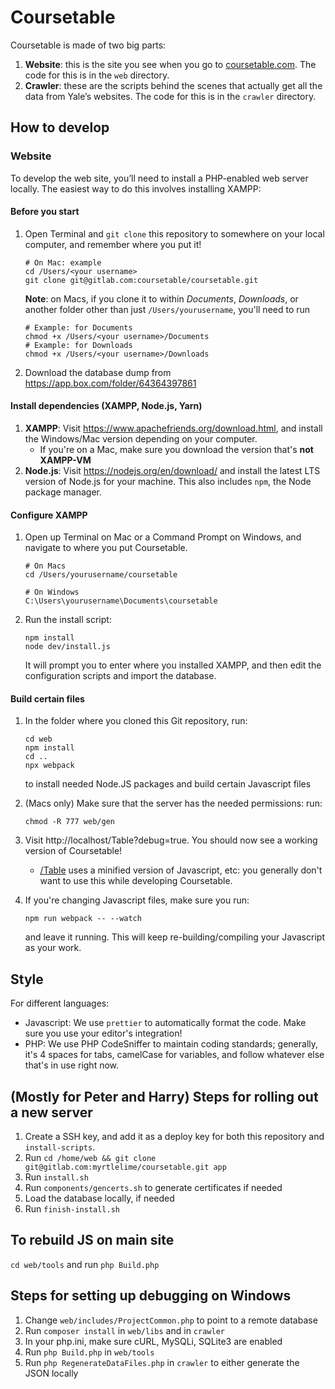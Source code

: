 # Coursetable

Coursetable is made of two big parts:

1.  **Website**: this is the site you see when you go to [coursetable.com](https://coursetable.com). The code for this is in the `web` directory.
2.  **Crawler**: these are the scripts behind the scenes that actually get all the data from Yale’s websites. The code for this is in the `crawler` directory.

## How to develop

### Website

To develop the web site, you’ll need to install a PHP-enabled web server locally. The easiest way to do this involves installing XAMPP:

#### Before you start

1. Open Terminal and `git clone` this repository to somewhere on your local computer, and remember where you put it!

   ```
   # On Mac: example
   cd /Users/<your username>
   git clone git@gitlab.com:coursetable/coursetable.git
   ```

   **Note**: on Macs, if you clone it to within _Documents_, _Downloads_, or another folder other than just `/Users/yourusername`, you'll need to run

   ```
   # Example: for Documents
   chmod +x /Users/<your username>/Documents
   # Example: for Downloads
   chmod +x /Users/<your username>/Downloads
   ```

2. Download the database dump from https://app.box.com/folder/64364397861

#### Install dependencies (XAMPP, Node.js, Yarn)

1.  **XAMPP**: Visit https://www.apachefriends.org/download.html, and install the Windows/Mac version depending on your computer.
    - If you're on a Mac, make sure you download the version that's **not XAMPP-VM**
2.  **Node.js**: Visit https://nodejs.org/en/download/ and install the latest LTS version of Node.js for your machine. This also includes `npm`, the Node package manager.

#### Configure XAMPP

1.  Open up Terminal on Mac or a Command Prompt on Windows, and navigate to where you put Coursetable.

    ```
    # On Macs
    cd /Users/yourusername/coursetable

    # On Windows
    C:\Users\yourusername\Documents\coursetable
    ```

2.  Run the install script:

    ```
    npm install
    node dev/install.js
    ```

    It will prompt you to enter where you installed XAMPP, and then edit the configuration scripts and import the database.

#### Build certain files

1.  In the folder where you cloned this Git repository, run:

    ```
    cd web
    npm install
    cd ..
    npx webpack
    ```

    to install needed Node.JS packages and build certain Javascript files

2.  (Macs only) Make sure that the server has the needed permissions: run:

    ```
    chmod -R 777 web/gen
    ```

3.  Visit http://localhost/Table?debug=true. You should now see a working version of Coursetable!

    - [/Table](http://localhost/Table) uses a minified version of Javascript, etc: you generally don't want to use this while developing Coursetable.

4.  If you're changing Javascript files, make sure you run:
    ```
    npm run webpack -- --watch
    ```
    and leave it running. This will keep re-building/compiling your Javascript as your work.

## Style

For different languages:

- Javascript: We use `prettier` to automatically format the code. Make sure you use your editor's integration!
- PHP: We use PHP CodeSniffer to maintain coding standards; generally, it's 4 spaces for tabs, camelCase for variables, and follow whatever else that's in use right now.

## (Mostly for Peter and Harry) Steps for rolling out a new server

1.  Create a SSH key, and add it as a deploy key for both this repository and
    `install-scripts`.
2.  Run `cd /home/web && git clone git@gitlab.com:myrtlelime/coursetable.git app`
3.  Run `install.sh`
4.  Run `components/gencerts.sh` to generate certificates if needed
5.  Load the database locally, if needed
6.  Run `finish-install.sh`

## To rebuild JS on main site

`cd web/tools` and run `php Build.php`

## Steps for setting up debugging on Windows

1.  Change `web/includes/ProjectCommon.php` to point to a remote database
2.  Run `composer install` in `web/libs` and in `crawler`
3.  In your php.ini, make sure cURL, MySQLi, SQLite3 are enabled
4.  Run `php Build.php` in `web/tools`
5.  Run `php RegenerateDataFiles.php` in `crawler` to either generate the JSON locally
